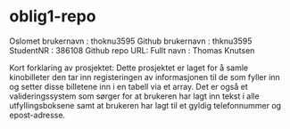# oblig1-repo
Oslomet brukernavn : thoknu3595
Github brukernavn : thknu3595
StudentNR : 386108
Github repo URL: 
Fullt navn : Thomas Knutsen 

Kort forklaring av prosjektet:
Dette prosjektet er laget for å samle kinobilleter den tar inn registeringen av informasjonen til de som fyller inn og setter disse billetene inn i en tabell via et array. Det er også et valideringssystem som sørger for at brukeren har lagt inn tekst i alle utfyllingsboksene samt at brukeren har lagt til et gyldig telefonnummer og epost-adresse.
